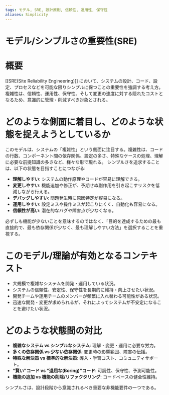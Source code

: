 ```yaml
---
tags: モデル, SRE, 設計原則, 信頼性, 運用性, 保守性
aliases: Simplicity
---
```

# モデル/シンプルさの重要性(SRE)

# 概要
[[SRE(Site Reliability Engineering)]] において、システムの設計、コード、設定、プロセスなどを可能な限りシンプルに保つことの重要性を強調する考え方。複雑性は、信頼性、運用性、保守性、そして変更の速度に対する隠れたコストとなるため、意識的に管理・削減すべき対象とされる。

# どのような側面に着目し、どのような状態を捉えようとしているか
このモデルは、システムの「複雑性」という側面に注目する。複雑性は、コードの行数、コンポーネント間の依存関係、設定の多さ、特殊なケースの処理、理解に必要な前提知識の多さなど、様々な形で現れる。
シンプルさを追求することは、以下の状態を目指すことにつながる:
* **理解しやすい**: システムの動作原理やコードが容易に理解できる。
* **変更しやすい**: 機能追加や修正が、予期せぬ副作用を引き起こすリスクを低減しながら行える。
* **デバッグしやすい**: 問題発生時に原因特定が容易になる。
* **運用しやすい**: 設定ミスや操作ミスが起こりにくく、自動化も容易になる。
* **信頼性が高い**: 潜在的なバグや障害点が少なくなる。

必ずしも機能が少ないことを意味するのではなく、「目的を達成するための最も直接的で、最も依存関係が少なく、最も理解しやすい方法」を選択することを重視する。

# このモデル/理論が有効となるコンテキスト
* 大規模で複雑なシステムを開発・運用している状況。
* システムの信頼性、安定性、保守性を長期的に維持・向上させたい状況。
* 開発チームや運用チームのメンバーが頻繁に入れ替わる可能性がある状況。
* 迅速な開発・変更が求められるが、それによってシステムが不安定になることを避けたい状況。

# どのような状態間の対比
* **複雑なシステム vs シンプルなシステム**: 理解・変更・運用に必要な労力。
* **多くの依存関係 vs 少ない依存関係**: 変更時の影響範囲、障害の伝播。
* **特殊な解決策 vs 標準的な解決策**: 導入・学習コスト、コミュニティサポート。
* **"賢い"コード vs "退屈な(Boring)"コード**: 可読性、保守性、予測可能性。
* **機能の追加 vs 機能の削除/リファクタリング**: コードベースの健全性維持。

シンプルさは、設計段階から意識されるべき重要な非機能要件の一つである。